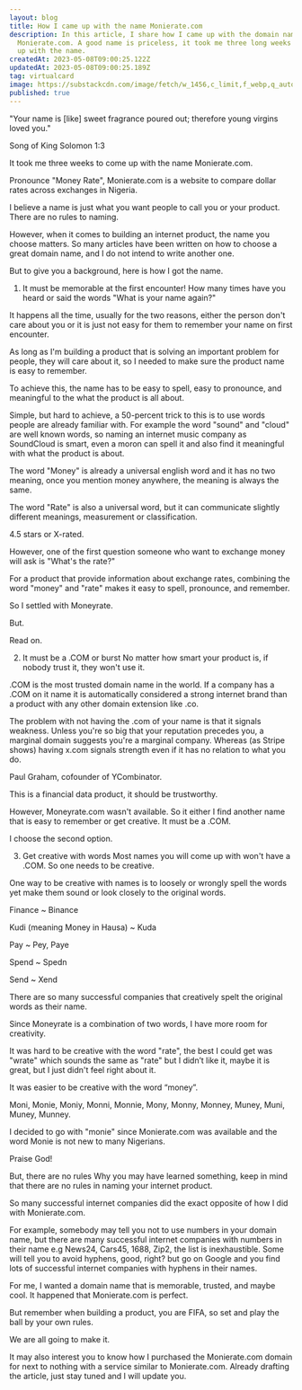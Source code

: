 ```yaml
---
layout: blog
title: How I came up with the name Monierate.com
description: In this article, I share how I came up with the domain name
  Monierate.com. A good name is priceless, it took me three long weeks to come
  up with the name.
createdAt: 2023-05-08T09:00:25.122Z
updatedAt: 2023-05-08T09:00:25.189Z
tag: virtualcard
image: https://substackcdn.com/image/fetch/w_1456,c_limit,f_webp,q_auto:good,fl_progressive:steep/https%3A%2F%2Fsubstack-post-media.s3.amazonaws.com%2Fpublic%2Fimages%2Fc6f0fa53-a481-49f2-b657-3f4aa15ebb3c_845x233.png
published: true
---
```

"Your name is [like] sweet fragrance poured out; therefore young virgins loved you."

Song of King Solomon 1:3

It took me three weeks to come up with the name Monierate.com.

Pronounce "Money Rate", Monierate.com is a website to compare dollar rates across exchanges in Nigeria.

I believe a name is just what you want people to call you or your product. There are no rules to naming.

However, when it comes to building an internet product, the name you choose matters. So many articles have been written on how to choose a great domain name, and I do not intend to write another one.

But to give you a background, here is how I got the name.

1. It must be memorable at the first encounter!
How many times have you heard or said the words "What is your name again?"

It happens all the time, usually for the two reasons, either the person don't care about you or it is just not easy for them to remember your name on first encounter.

As long as I'm building a product that is solving an important problem for people, they will care about it, so I needed to make sure the product name is easy to remember.

To achieve this, the name has to be easy to spell, easy to pronounce, and meaningful to the what the product is all about.

Simple, but hard to achieve, a 50-percent trick to this is to use words people are already familiar with. For example the word "sound" and "cloud" are well known words, so naming an internet music company as SoundCloud is smart, even a moron can spell it and also find it meaningful with what the product is about.

The word "Money" is already a universal english word and it has no two meaning, once you mention money anywhere, the meaning is always the same.

The word "Rate" is also a universal word, but it can communicate slightly different meanings, measurement or classification.

4.5 stars or X-rated.

However, one of the first question someone who want to exchange money will ask is "What's the rate?"

For a product that provide information about exchange rates, combining the word "money" and "rate" makes it easy to spell, pronounce, and remember.

So I settled with Moneyrate.

But.

Read on.

2. It must be a .COM or burst
No matter how smart your product is, if nobody trust it, they won't use it.

.COM is the most trusted domain name in the world. If a company has a .COM on it name it is automatically considered a strong internet brand than a product with any other domain extension like .co.

The problem with not having the .com of your name is that it signals weakness. Unless you're so big that your reputation precedes you, a marginal domain suggests you're a marginal company. Whereas (as Stripe shows) having x.com signals strength even if it has no relation to what you do.

Paul Graham, cofounder of YCombinator.

This is a financial data product, it should be trustworthy.

However, Moneyrate.com wasn't available. So it either I find another name that is easy to remember or get creative. It must be a .COM.

I choose the second option.

3. Get creative with words
Most names you will come up with won't have a .COM. So one needs to be creative.

One way to be creative with names is to loosely or wrongly spell the words yet make them sound or look closely to the original words.

Finance ~ Binance

Kudi (meaning Money in Hausa) ~ Kuda

Pay ~ Pey, Paye

Spend ~ Spedn

Send ~ Xend

There are so many successful companies that creatively spelt the original words as their name.

Since Moneyrate is a combination of two words, I have more room for creativity.

It was hard to be creative with the word "rate", the best I could get was "wrate" which sounds the same as "rate" but I didn’t like it, maybe it is great, but I just didn't feel right about it.

It was easier to be creative with the word “money”.


Moni, Monie, Moniy, Monni, Monnie, Mony, Monny, Monney, Muney, Muni, Muney, Munney.

I decided to go with "monie" since Monierate.com was available and the word Monie is not new to many Nigerians.

Praise God!

But, there are no rules
Why you may have learned something, keep in mind that there are no rules in naming your internet product.

So many successful internet companies did the exact opposite of how I did with Monierate.com.

For example, somebody may tell you not to use numbers in your domain name, but there are many successful internet companies with numbers in their name e.g News24, Cars45, 1688, Zip2, the list is inexhaustible. Some will tell you to avoid hyphens, good, right? but go on Google and you find lots of successful internet companies with hyphens in their names.

For me, I wanted a domain name that is memorable, trusted, and maybe cool. It happened that Monierate.com is perfect.

But remember when building a product, you are FIFA, so set and play the ball by your own rules.

We are all going to make it.

It may also interest you to know how I purchased the Monierate.com domain for next to nothing with a service similar to Monierate.com. Already drafting the article, just stay tuned and I will update you.